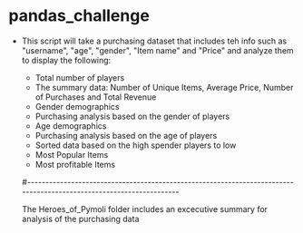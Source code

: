 # pandas_challenge

* This script will take a purchasing dataset that includes teh info such as "username", "age", "gender", "Item name" and "Price" and analyze them to display the following:
  
  * Total number of players
  * The summary data: Number of Unique Items, Average Price, Number of Purchases and Total Revenue
  * Gender demographics
  * Purchasing analysis based on the gender of players
  * Age demographics
  * Purchasing analysis based on the age of players
  * Sorted data based on the high spender players to low
  * Most Popular Items
  * Most profitable Items
  
  #--------------------------------------------------------------------------------------------------------------------
  
  The Heroes_of_Pymoli folder includes an excecutive summary for analysis of the purchasing data
  
   
